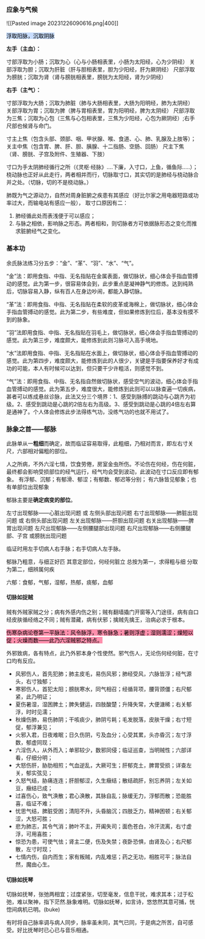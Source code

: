 ### 应象与气候
![[Pasted image 20231226090616.png|400]]

<mark style="background: #ADCCFFA6;">浮取阳脉，沉取阴脉</mark>

**左手（主血）：**

寸部浮取为小肠；沉取为心（心与小肠相表里，小肠为太阳经，心为少阴经）
关部浮取为胆；沉取为肝脏（肝与胆相表里，胆为少阳经，肝为厥阴经）
尺部浮取为膀胱；沉取为肾（肾与膀胱相表里，膀胱为太阳经，肾为少阴经）

**右手（主气）：**

寸部浮取为大肠；沉取为肺脏（肺与大肠相表里，大肠为阳明经，肺为太阴经）
关部浮取为胃；沉取为脾（脾与胃相表里，胃为阳明经，脾为太阴经）
尺部浮取为三焦；沉取为心包（三焦与心包相表里，三焦为少阳经，心包为厥阴经）;右手尺部也候肾与命门。


寸主上焦（包含头部、颈部、咽、甲状腺、喉、食道、心、肺、乳腺及上肢等）；
关主中焦（包含胃、脾、肝、胆、胰腺、十二指肠、空肠、回肠）
尺主下焦（肾、膀胱、子宫及附件、生殖器、下肢）



寸口为手太阴肺经循行之所（《灵枢·经脉》....下廉，入寸口，上鱼，循鱼际.....）；桡动脉也正好从此走行，两者相并而行，切脉取寸口，其实切的是肺经与桡动脉合并之处。（切脉，切的不是桡动脉。）

肺既为气之源动力，自然对周身脏腑之疾患有其感应（好比尔家之用电器短路或功率过大，而输电站有感应一般），
取寸口原因有二：
1. 肺经循此处而表浅便于可以感应；
2. 与脉之相依，影响脉之形态。两者相和，则切脉者方可依据脉形态之变化而推求脏腑经气之变化。


### 基本功
余氏脉法练习分五步：“金”、“革”、“羽”、“水”、“气”。

“金”法：即用食指、中指、无名指贴在金属表面，做切脉状，细心体会手指血管搏动的感觉。此为第一步，很容易体会到，此步重点是凝神静气的修炼。达到纯熟后，切脉容易入静，纵有百人在身边吵闹，都能入静切脉。

“革”法：即用食指、中指、无名指贴在柔软的皮革或海棉上，做切脉状，细心体会手指血管搏动的感觉。此为第二步，有些难度，但如果修炼到位后，基本没有摸不到的脉象。

“羽”法即用食指、中指、无名指贴在羽毛上，做切脉状，细心体会手指血管搏动的感觉。此为第三步，难度颇大，能修炼到此则习脉可入高手境地。

“水”法即用食指、中指、无名指贴在水面上，做切脉状，细心体会手指血管搏动的感觉。此为第四步，难度颇大，能修炼到此的人很少，关键是手指要保养好才有成功的可能，本人有时候可以达到，但只要干少许粗活，则感觉不到。

“气”法：即用食指、中指、无名指自然做切脉状，感受空气的波动，细心体会手指血管搏动的感觉。此为第五步，难度很大，能修炼到此则可以以脉查遍一切疾病，甚者可以练成悬丝诊脉，此法又分三个境界：1、感受到脉搏的跳动与心跳齐为初级。2、感受到跳动是心跳的2倍左右为高级。3、感受到跳动是心跳的4倍左右算是通神了。个人体会修炼此步法得练气功，没练气功的也就不用试了。


### 脉象之首——郁脉

此脉单从一**粗细**而确定，故而临证容易取得，此粗细，乃相对而言，即左右寸关尺，六部相对偏粗的部位。

人之所病，不外六淫七情，饮食劳倦，房室金虫所伤。不论伤在何经，伤在何脏，最终都会影响受损部位的经气运行，经气均会受到波动，此波动在寸口反应即有郁象。 有浮郁、沉郁；有郁滑、郁涩；有郁数、郁迟等分别； 有六脉皆见郁象；也有单部位出现郁象

郁脉主要是**确定病变的部位**。

左寸出现郁脉——心脏出现问题 或 左侧头部出现问题
右寸出现郁脉——肺脏出现问题 或 右侧头部出现问题
左关出现郁脉——肝胆出现问题
右关出现郁脉——脾胃出现问题
左尺出现郁脉——左侧腰腿部出现问题
右尺出现郁脉——右侧腰腿部、子宫 或膀胱出现问题

临证时用左手切病人右手脉；右手切病人左手脉。


郁脉乃粗意，与细正好匹
其意定部位，何经何脏立
总按为第一，求得粗与细
分取为第二，细辨属何疾


六郁：食郁，气郁，湿郁，热郁，痰郁，血郁

#### 切脉如捉贼


贼有外贼家贼之分；病有外感内伤之别；贼有翻墙撬门开窗等入门途径，病有自口经皮肤循经络之不同；贼有潜藏，病有伏邪；擒贼先擒王，治病必求于根本。


<mark style="background: #FF5582A6;">伤寒杂病论卷第一平脉法：风令脉浮，寒令脉急；暑则浮虚；湿则濡涩；燥短以促；火燥而数——此乃六淫贼邪之特点。</mark>


外邪致病，各有特点，此乃外邪本身个性使然。邪气伤人，无论伤何经何脏，在寸口均有反应。

- 风邪伤人，首先犯肺；肺主皮毛，易伤风邪；肺经受风，六脉皆浮；经气源头，右寸独郁；
- 寒邪伤人，首犯太阳；膀胱寒水，同气相召；经循背项，腰背颈僵；右尺郁紧，此乃明证；
- 夏伤暑湿，湿困脾土；脾失健运，四肢酸楚；升降失常，大便溏稀；右关郁浮，时时见濡；
- 秋燥伤肺，易伤肺阴；干咳痰少，肺阴亏耗；毛发脱落，皮肤干燥；右寸短促，郁浮兼见；
- 火邪入君，日夜难眠；日久伤阴，亏及血分；心受其累，头亦昏沉；左寸浮数，郁虚同现；
- 六淫伤人，从外而入；单邪较少，数邪同侵；临证巡查，当明贼性；六部详看，仔细分明；
- 大怒伤肝，胁肋相煎；气血逆乱，大厥可生；肝郁克土，脾胃受损；详查左关，郁实弦见；
- 久怒气结，胁痛连连；肝胆郁涩，久生癥结；散结疏肝，别忘养阴；左关如豆，癥结已成；
- 过喜伤心，致气涣散；君心涣散，其脉自乱；脉缓无力，浮郁而散；恐能胜喜，临证不难；
- 忧思气结，脾脏受困；清阳不升，头昏脑沉；四肢乏力，精神困顿；右关郁涩，大怒可胜；
- 悲为肺志，其令气消；肺叶不主，开阖失司；面色苍白，冷汗流离，右寸虚浮，可用喜胜；
- 惊恐为患，可使气怯；肾主二便，伤及失禁；夜卧恐惧，由肾及心；右尺郁散，左寸时现；
- 七情内伤，自内而生；家有叛贼，内乱难惩；药之无功，相胜可平；脉法自然，魔由心生。


#### 切脉如抚琴

切脉如抚琴，张弛两相宜；过度紧张，切至毫发，信息干扰，难求其本；过于松弛，难以聚神，指下茫然.脉象难明。切脉如抚琴，如言诗，悠悠然其意可捕，恍惚间病机已明。(buke)

有时将自己脉率调与病人同步，脉率虽未同，其气已同，于是病之所苦，自可感受。好比抚琴时已心已与音乐相通。








